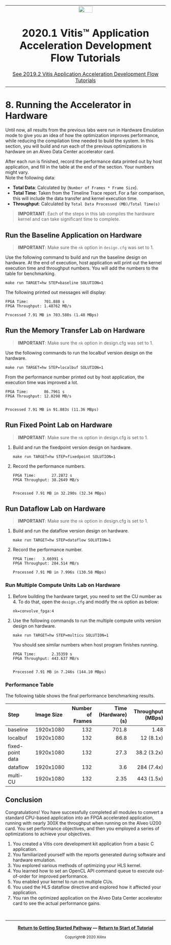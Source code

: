 ﻿
<table class="sphinxhide">
 <tr>
   <td align="center"><img src="https://www.xilinx.com/content/dam/xilinx/imgs/press/media-kits/corporate/xilinx-logo.png" width="30%"/><h1>2020.1 Vitis™ Application Acceleration Development Flow Tutorials</h1>
   <a href="https://github.com/Xilinx/Vitis-Tutorials/branches/all">See 2019.2 Vitis Application Acceleration Development Flow Tutorials</a>
   </td>
 </tr>
 <tr>
 <td>
 </td>
 </tr>
</table>

# 8. Running the Accelerator in Hardware

Until now, all results from the previous labs were run in Hardware Emulation mode to give you an idea of how the optimization improves performance, while reducing the compilation time needed to build the system. In this section, you will build and run each of the previous optimizations in hardware on an Alveo Data Center accelerator card.

After each run is finished, record the performance data printed out by host application, and fill in the table at the end of the section. Your numbers might vary.  
Note the following data:

* **Total Data**: Calculated by (`Number of Frames * Frame Size`).
* **Total Time**: Taken from the Timeline Trace report. For a fair comparison, this will include the data transfer and kernel execution time.
* **Throughput**: Calculated by `Total Data Processed (MB)/Total Time(s)`

>**IMPORTANT**: Each of the steps in this lab compiles the hardware kernel and can take significant time to complete.

## Run the Baseline Application on Hardware

>**IMPORTANT**: Make sure the `nk` option in `design.cfg` was set to 1.

Use the following command to build and run the baseline design on hardware. At the end of execution, host application will print out the kernel execution time and throughput numbers. You will add the numbers to the table for benchmarking.

```
make run TARGET=hw STEP=baseline SOLUTION=1
```

The following printed out messages will display:

```
FPGA Time:       701.888 s
FPGA Throughput: 1.48762 MB/s

Processed 7.91 MB in 703.580s (1.48 MBps)
```

## Run the Memory Transfer Lab on Hardware

>**IMPORTANT**: Make sure the `nk` option in design.cfg was set to 1.

Use the following commands to run the localbuf version design on the hardware.

```
make run TARGET=hw STEP=localbuf SOLUTION=1
```

From the performance number printed out by host application, the execution time was improved a lot.

```
FPGA Time:       86.7961 s
FPGA Throughput: 12.0298 MB/s


Processed 7.91 MB in 91.883s (11.36 MBps)
````

## Run Fixed Point Lab on Hardware

>**IMPORTANT**: Make sure the `nk` option in design.cfg is set to 1.

1. Build and run the fixedpoint version design on hardware.

    ```
    make run TARGET=hw STEP=fixedpoint SOLUTION=1
    ```

2. Record the performance numbers.

    ```
    FPGA Time:       27.2872 s
    FPGA Throughput: 38.2649 MB/s


    Processed 7.91 MB in 32.290s (32.34 MBps)

    ```

## Run Dataflow Lab on Hardware

>**IMPORTANT**: Make sure the `nk` option in design.cfg is set to 1.

1. Build and run the dataflow version design on hardware. 

    ```
    make run TARGET=hw STEP=dataflow SOLUTION=1
    ```

2.  Record the performance number.

    ```
    FPGA Time:   3.66991 s
    FPGA Throughput: 284.514 MB/s

    Processed 7.91 MB in 7.996s (130.58 MBps)

    ```

### Run Multiple Compute Units Lab on Hardware

1. Before building the hardware target, you need to set the CU number as 4. To do that, open the `design.cfg` and modify the `nk` option as below:

    ```
    nk=convolve_fpga:4
    ```

2. Use the following commands to run the multiple compute units version design on hardware.

    ```
    make run TARGET=hw STEP=multicu SOLUTION=1
    ```

    You should see similar numbers when host program finishes running.

    ```
    FPGA Time:       2.35359 s
    FPGA Throughput: 443.637 MB/s


    Processed 7.91 MB in 7.246s (144.10 MBps)
    ```

### Performance Table

The following table shows the final performance benchmarking results.

| Step                            | Image Size   | Number of Frames  | Time (Hardware) (s) | Throughput (MBps) |
| :-----------------------        | :----------- | ------------: | ------------------: | ----------------: |
| baseline                        |     1920x1080 |           132 |              701.8 | 1.48              |
| localbuf                        |     1920x1080 |           132 |                86.8 | 12 (8.1x)         |
| fixed-point data                |     1920x1080 |           132 |                27.3 | 38.2 (3.2x)        |
| dataflow                        |     1920x1080 |           132 |                3.6 | 284 (7.4x)        |
| multi-CU                        |     1920x1080 |           132 |                2.35 | 443 (1.5x)       |


## Conclusion

Congratulations! You have successfully completed all modules to convert a standard CPU-based application into an FPGA accelerated application, running with nearly 300X the throughput when running on the Alveo U200 card. You set performance objectives, and then you employed a series of optimizations to achieve your objectives.

1. You created a Vitis core development kit application from a basic C application.
1. You familiarized yourself with the reports generated during software and hardware emulation.
1. You explored various methods of optimizing your HLS kernel.
1. You learned how to set an OpenCL API command queue to execute out-of-order for improved performance.
1. You enabled your kernel to run on multiple CUs.
1. You used the HLS dataflow directive and explored how it affected your application.
1. You ran the optimized application on the Alveo Data Center accelerator card to see the actual performance gains.
</br>
<hr/>
<p align="center" class="sphinxhide"><b><a href="/docs/vitis-getting-started/">Return to Getting Started Pathway</a> — <a href="./README.md">Return to Start of Tutorial</a></b></p>

<p align="center" class="sphinxhide"><sup>Copyright&copy; 2020 Xilinx</sup></p>
